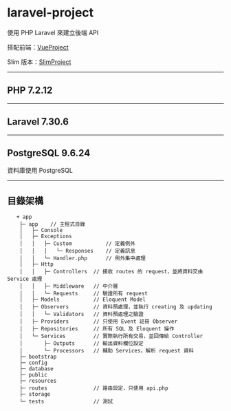# laravel-project

使用 PHP Laravel 來建立後端 API

搭配前端：[VueProject](https://github.com/tk50486yui/VueProject.git)

Slim 版本：[SlimProject](https://github.com/tk50486yui/SlimProject.git)

---
## PHP 7.2.12

---
## Laravel 7.30.6

---
## PostgreSQL 9.6.24

資料庫使用 PostgreSQL

---
## 目錄架構
```    
   + app
    ├─ app    // 主程式目錄
    │   ├─ Console
    │   ├─ Exceptions
    │   │   ├─ Custom           // 定義例外
    │   │   │   └─ Responses    // 定義訊息
    │   │   └─ Handler.php      // 例外集中處理
    │   ├─ Http
    │   │   ├─ Controllers  // 接收 routes 的 request，並將資料交由 Service 處理
    │   │   ├─ Middleware   // 中介層
    │   │   └─ Requests     // 驗證所有 request
    │   ├─ Models           // Eloquent Model
    │   ├─ Observers        // 資料預處理，並執行 creating 及 updating
    │   │   └─ Validators   // 資料預處理之驗證
    │   ├─ Providers        // 只使用 Event 註冊 Observer
    │   ├─ Repositories     // 所有 SQL 及 Eloquent 操作
    │   └─ Services         // 實際執行所有交易，並回傳給 Controller
    │       ├─ Outputs      // 輸出資料欄位設定
    │       └─ Processors   // 輔助 Services，解析 request 資料
    ├─ bootstrap
    ├─ config
    ├─ database
    ├─ public
    ├─ resources
    ├─ routes               // 路由設定，只使用 api.php
    ├─ storage
    └─ tests                // 測試

```